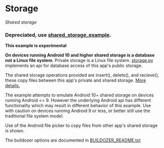 # Storage

*Shared storage*

### **Depreciated, use [shared_storage_example](https://github.com/Android-for-Python/shared_storage_example).**



**This example is experimental**

**On devices running Android 10 and higher shared storage is a database not a Linux file system**. Private storage is a Linux file system. [storage.py](https://github.com/Android-for-Python/Storage-Example/blob/main/storage.py) implements an api for database access of this app's public storage.

The shared storage operations provided are insert(), delete(), and recieve(), these copy files between this app's private and shared storage. [More details.](https://github.com/Android-for-Python/Storage-Example/blob/main/API_STORAGE_README.txt)

The example attempts to emulate Android 10+ shared storage on devices running Android <= 9. However the underlying Android api has different functionality which may result in different behavior of this example. Use with caution on devices running Android 9 or less, or better still use the traditional file system model.

Use of the Android file picker to copy files from other app's shared storage is shown.

The buildozer options are documented in [BUILDOZER_README.txt](https://github.com/Android-for-Python/Storage-Example/blob/main/BUILDOZER_README.txt)

